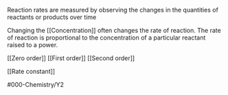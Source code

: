 Reaction rates are measured by observing the changes in the quantities of reactants or products over time

Changing the [[Concentration]] often changes the rate of reaction. The rate of reaction is proportional to the concentration of a particular reactant raised to a power.

[[Zero order]]
[[First order]]
[[Second order]]

[[Rate constant]]

#000-Chemistry/Y2
